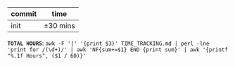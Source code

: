 | commit | time     |
|--------|----------|
| init   | ±30 mins |

**`TOTAL HOURS`**:
`awk -F '|' '{print $3}' TIME_TRACKING.md | perl -lne 'print for /(\d+)/' | awk 'NF{sum+=$1} END {print sum}' | awk '{printf "%.1f Hours", ($1 / 60)}'`
